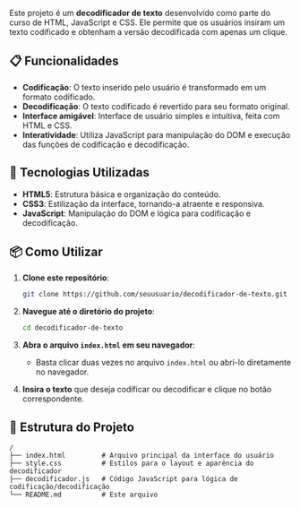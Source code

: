 
Este projeto é um **decodificador de texto** desenvolvido como parte do curso de HTML, JavaScript e CSS. Ele permite que os usuários insiram um texto codificado e obtenham a versão decodificada com apenas um clique.

## 📋 Funcionalidades

- **Codificação**: O texto inserido pelo usuário é transformado em um formato codificado.
- **Decodificação**: O texto codificado é revertido para seu formato original.
- **Interface amigável**: Interface de usuário simples e intuitiva, feita com HTML e CSS.
- **Interatividade**: Utiliza JavaScript para manipulação do DOM e execução das funções de codificação e decodificação.

## 🚀 Tecnologias Utilizadas

- **HTML5**: Estrutura básica e organização do conteúdo.
- **CSS3**: Estilização da interface, tornando-a atraente e responsiva.
- **JavaScript**: Manipulação do DOM e lógica para codificação e decodificação.

## 📦 Como Utilizar

1. **Clone este repositório**:
   ```bash
   git clone https://github.com/seuusuario/decodificador-de-texto.git
   ```
   
2. **Navegue até o diretório do projeto**:
   ```bash
   cd decodificador-de-texto
   ```

3. **Abra o arquivo `index.html` em seu navegador**:
   - Basta clicar duas vezes no arquivo `index.html` ou abri-lo diretamente no navegador.

4. **Insira o texto** que deseja codificar ou decodificar e clique no botão correspondente.

## 📁 Estrutura do Projeto

```plaintext
/
├── index.html         # Arquivo principal da interface do usuário
├── style.css          # Estilos para o layout e aparência do decodificador
├── decodificador.js   # Código JavaScript para lógica de codificação/decodificação
└── README.md          # Este arquivo
